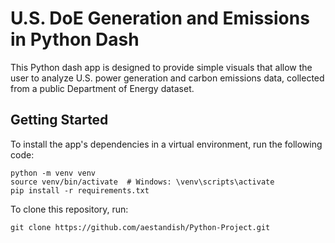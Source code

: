# U.S. DoE Generation and Emissions in Python Dash

This Python dash app is designed to provide simple visuals that allow the user to analyze U.S. power generation and carbon emissions data, collected from a public Department of Energy dataset.

## Getting Started
To install the app's dependencies in a virtual environment, run the following code:
```
python -m venv venv
source venv/bin/activate  # Windows: \venv\scripts\activate
pip install -r requirements.txt
```
To clone this repository, run:
```
git clone https://github.com/aestandish/Python-Project.git
```
